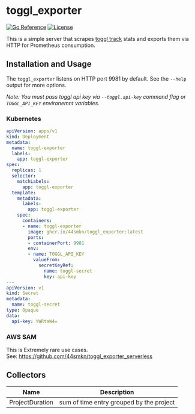 # toggl_exporter

[![Go Reference](https://pkg.go.dev/badge/github.com/44smkn/toggl_exporter.svg)](https://pkg.go.dev/github.com/44smkn/toggl_exporter)
[![License](https://img.shields.io/badge/License-Apache%202.0-blue.svg)](https://opensource.org/licenses/Apache-2.0)

This is a simple server that scrapes [toggl track](https://toggl.com/track/) stats and exports them via HTTP for Prometheus consumption.

## Installation and Usage

The `toggl_exporter` listens on HTTP port 9981 by default. See the `--help` output for more options.

*Note: You must pass toggl api key via `--toggl.api-key` command flag or `TOGGL_API_KEY` environemnt variables.*

### Kubernetes

```yaml
apiVersion: apps/v1
kind: Deployment
metadata:
  name: toggl-exporter
  labels:
    app: toggl-exporter
spec:
  replicas: 1
  selector:
    matchLabels:
      app: toggl-exporter
  template:
    metadata:
      labels:
        app: toggl-exporter
    spec:
      containers:
      - name: toggl-exporter
        image: ghcr.io/44smkn/toggl_exporter:latest
        ports:
        - containerPort: 9981
        env:
        - name: TOGGL_API_KEY
          valueFrom:
            secretKeyRef:
              name: toggl-secret
              key: api-key
---
apiVersion: v1
kind: Secret
metadata:
  name: toggl-secret
type: Opaque
data:
  api-key: YWRtaW4=
```

### AWS SAM

This is Extremely rare use cases.  
See: https://github.com/44smkn/toggl_exporter_serverless

## Collectors

| Name            | Description                              |
| --------------- | ---------------------------------------- |
| ProjectDuration | sum of time entry grouped by the project |
